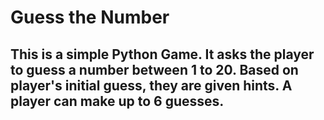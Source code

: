 <html>

<h1> Guess the Number </h1>



<h2> This is a simple Python Game. It asks the player to guess a number between 1 to 20. Based on player's initial guess, they are given hints. A player can make up to 6 guesses. </h2>

</html>
